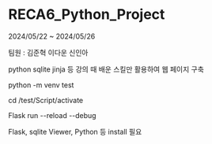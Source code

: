 <h1>RECA6_Python_Project</h1>

2024/05/22 ~ 2024/05/26

팀원 : 김준혁 이다운 신인아

python sqlite jinja 등 강의 때 배운 스킬만 활용하여 웹 페이지 구축

python -m venv test

cd /test/Script/activate

Flask run --reload --debug

Flask, sqlite Viewer, Python 등 install 필요 
